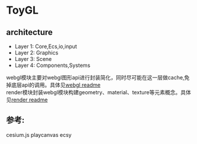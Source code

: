 # ToyGL

## architecture
- Layer 1: Core,Ecs,io,input
- Layer 2: Graphics
- Layer 3: Scene
- Layer 4: Components,Systems


webgl模块主要对webgl图形api进行封装简化，同时尽可能在这一层做cache,免掉底层api的调用。具体见[webgl readme](https://github.com/NichijouCC/ToyGL/blob/master/src/webgl/readme.md)  
render模块封装webgl模块构建geometry、material、texture等元素概念。具体见[render readme](https://github.com/NichijouCC/ToyGL/blob/master/src/scene/render/readme.md)

## 参考:
cesium.js
playcanvas
ecsy

